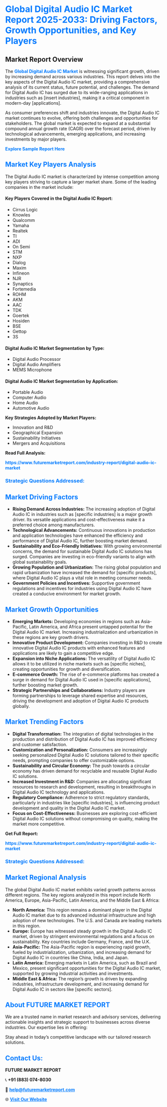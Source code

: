 <h1 style="color: #007BFF;">Global Digital Audio IC Market Report 2025-2033: Driving Factors, Growth Opportunities, and Key Players</h1>

<section id="overview">
<h2>Market Report Overview</h2>
<p>The <a href="https://www.futuremarketreport.com/industry-report/digital-audio-ic-market" style="color: #007BFF; text-decoration: none;"><strong>Global Digital Audio IC Market</strong></a> is witnessing significant growth, driven by increasing demand across various industries. This report delves into the key aspects of the Digital Audio IC market, providing a comprehensive analysis of its current status, future potential, and challenges. The demand for Digital Audio IC has surged due to its wide-ranging applications in industries such as [insert industries], making it a critical component in modern-day [applications].</p>
<p>As consumer preferences shift and industries innovate, the Digital Audio IC market continues to evolve, offering both challenges and opportunities for stakeholders. The global market is expected to expand at a substantial compound annual growth rate (CAGR) over the forecast period, driven by technological advancements, emerging applications, and increasing investments by major players.</p>
</section>

<section id="overview">
<p><a href="https://www.futuremarketreport.com/request-sample/reportId=45429" style="color: #007BFF; text-decoration: none;"><strong>Explore Sample Report Here</strong></a></p>
</section>

<section id="key-players">
<h2 style="color: #007BFF;">Market Key Players Analysis</h2>
<p>The Digital Audio IC market is characterized by intense competition among key players striving to capture a larger market share. Some of the leading companies in the market include:</p>
<h4>Key Players Covered in the Digital Audio IC Report:</h4>
<ul><li>Cirrus Logic</li><li>Knowles</li><li>Qualcomm</li><li>Yamaha</li><li>Realtek</li><li>TI</li><li>ADI</li><li>On Semi</li><li>STM</li><li>NXP</li><li>Dialog</li><li>Maxim</li><li>Infineon</li><li>NJR</li><li>Synaptics</li><li>Fortemedia</li><li>ROHM</li><li>AKM</li><li>AAC</li><li>TDK</li><li>Goertek</li><li>Hosiden</li><li>BSE</li><li>Gettop</li><li>3S</li></ul>
<h4>Digital Audio IC Market Segmentation by Type:</h4>
<ul><li>Digital Audio Processor</li><li>Digital Audio Amplifiers</li><li>MEMS Microphone</li></ul>

<h4>Digital Audio IC Market Segmentation by Application:</h4>
<ul><li>Portable Audio</li><li>Computer Audio</li><li>Home Audio</li><li>Automotive Audio</li></ul>
<p><strong>Key Strategies Adopted by Market Players:</strong></p>
<ul>
<li>Innovation and R&D</li>
<li>Geographical Expansion</li>
<li>Sustainability Initiatives</li>
<li>Mergers and Acquisitions</li>
</ul>
</section>

<section>
<p><strong>Read Full Analysis: </strong></p><a href="https://www.futuremarketreport.com/industry-report/digital-audio-ic-market" style="color: #007BFF; text-decoration: none;"><strong>https://www.futuremarketreport.com/industry-report/digital-audio-ic-market</strong></a>
<h3 style="color: #007BFF;">Strategic Questions Addressed:</h3>
</section>

<section id="driving-factors">
<h2 style="color: #007BFF;">Market Driving Factors</h2>
<ul>
<li><strong>Rising Demand Across Industries:</strong> The increasing adoption of Digital Audio IC in industries such as [specific industries] is a major growth driver. Its versatile applications and cost-effectiveness make it a preferred choice among manufacturers.</li>
<li><strong>Technological Advancements:</strong> Continuous innovations in production and application technologies have enhanced the efficiency and performance of Digital Audio IC, further boosting market demand.</li>
<li><strong>Sustainability and Eco-Friendly Initiatives:</strong> With growing environmental concerns, the demand for sustainable Digital Audio IC solutions has surged. Companies are investing in eco-friendly variants to align with global sustainability goals.</li>
<li><strong>Growing Population and Urbanization:</strong> The rising global population and rapid urbanization have increased the demand for [specific products], where Digital Audio IC plays a vital role in meeting consumer needs.</li>
<li><strong>Government Policies and Incentives:</strong> Supportive government regulations and incentives for industries using Digital Audio IC have created a conducive environment for market growth.</li>
</ul>
</section>

<section id="growth-opportunities">
<h2 style="color: #007BFF;">Market Growth Opportunities</h2>
<ul>
<li><strong>Emerging Markets:</strong> Developing economies in regions such as Asia-Pacific, Latin America, and Africa present untapped potential for the Digital Audio IC market. Increasing industrialization and urbanization in these regions are key growth drivers.</li>
<li><strong>Innovative Product Development:</strong> Companies investing in R&D to create innovative Digital Audio IC products with enhanced features and applications are likely to gain a competitive edge.</li>
<li><strong>Expansion into Niche Applications:</strong> The versatility of Digital Audio IC allows it to be utilized in niche markets such as [specific niches], creating opportunities for growth and diversification.</li>
<li><strong>E-commerce Growth:</strong> The rise of e-commerce platforms has created a surge in demand for Digital Audio IC used in [specific applications], further boosting market growth.</li>
<li><strong>Strategic Partnerships and Collaborations:</strong> Industry players are forming partnerships to leverage shared expertise and resources, driving the development and adoption of Digital Audio IC products globally.</li>
</ul>
</section>

<section id="trending-factors">
<h2 style="color: #007BFF;">Market Trending Factors</h2>
<ul>
<li><strong>Digital Transformation:</strong> The integration of digital technologies in the production and distribution of Digital Audio IC has improved efficiency and customer satisfaction.</li>
<li><strong>Customization and Personalization:</strong> Consumers are increasingly seeking personalized Digital Audio IC solutions tailored to their specific needs, prompting companies to offer customizable options.</li>
<li><strong>Sustainability and Circular Economy:</strong> The push towards a circular economy has driven demand for recyclable and reusable Digital Audio IC solutions.</li>
<li><strong>Increased Investment in R&D:</strong> Companies are allocating significant resources to research and development, resulting in breakthroughs in Digital Audio IC technology and applications.</li>
<li><strong>Regulatory Compliance:</strong> Adherence to strict regulatory standards, particularly in industries like [specific industries], is influencing product development and quality in the Digital Audio IC market.</li>
<li><strong>Focus on Cost-Effectiveness:</strong> Businesses are exploring cost-efficient Digital Audio IC solutions without compromising on quality, making the market more competitive.</li>
</ul>
</section>

<section>
<p><strong>Get Full Report: </strong></p><a href="https://www.futuremarketreport.com/industry-report/digital-audio-ic-market" style="color: #007BFF; text-decoration: none;"><strong>https://www.futuremarketreport.com/industry-report/digital-audio-ic-market</strong></a>
<h3 style="color: #007BFF;">Strategic Questions Addressed:</h3>
</section>


<section id="regional-analysis">
<h2 style="color: #007BFF;">Market Regional Analysis</h2>
<p>The global Digital Audio IC market exhibits varied growth patterns across different regions. The key regions analyzed in this report include North America, Europe, Asia-Pacific, Latin America, and the Middle East & Africa:</p>
<ul>
<li><strong>North America:</strong> This region remains a dominant player in the Digital Audio IC market due to its advanced industrial infrastructure and high adoption of new technologies. The U.S. and Canada are leading markets in this region.</li>
<li><strong>Europe:</strong> Europe has witnessed steady growth in the Digital Audio IC market, driven by stringent environmental regulations and a focus on sustainability. Key countries include Germany, France, and the U.K.</li>
<li><strong>Asia-Pacific:</strong> The Asia-Pacific region is experiencing rapid growth, fueled by industrialization, urbanization, and increasing demand for Digital Audio IC in countries like China, India, and Japan.</li>
<li><strong>Latin America:</strong> Emerging markets in Latin America, such as Brazil and Mexico, present significant opportunities for the Digital Audio IC market, supported by growing industrial activities and investments.</li>
<li><strong>Middle East & Africa:</strong> The region’s growth is driven by expanding industries, infrastructure development, and increasing demand for Digital Audio IC in sectors like [specific sectors].</li>
</ul>
</section>

<footer>
<h2 style="color: #007BFF;">About FUTURE MARKET REPORT</h2>
<p>We are a trusted name in market research and advisory services, delivering actionable insights and strategic support to businesses across diverse industries. Our expertise lies in offering:</p>

<p>Stay ahead in today’s competitive landscape with our tailored research solutions.</p>

<h2 style="color: #007BFF;">Contact Us:</h2>
<p><strong>FUTURE MARKET REPORT</strong></p>
<p>📞 <strong>+91 (883) 074-8030</strong></p>
<p>📧 <strong><a href="mailto:help@futuremarketreport.com" style="color: #007BFF;">help@futuremarketreport.com</a></strong></p>
<p>🌐 <strong><a href="https://www.futuremarketreport.com/" style="color: #007BFF;">Visit Our Website</a></strong></p>
</footer>